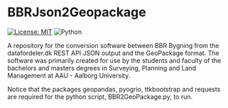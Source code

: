# BBRJson2Geopackage
 [![License: MIT](https://img.shields.io/badge/License-MIT-yellow.svg)](https://opensource.org/licenses/MIT) ![Python](https://img.shields.io/badge/Python-3.12.1-lime)

A repository for the conversion software between BBR Bygning from the datafordeler.dk REST API JSON output and the GeoPackage format.
The software was primarily created for use by the students and faculty of the bachelors and masters degrees in Surveying, Planning and Land Management at AAU - Aalborg University.

Notice that the packages geopandas, pyogrio, ttkbootstrap and requests are required for the python script, BBR2GeoPackage.py, to run.
